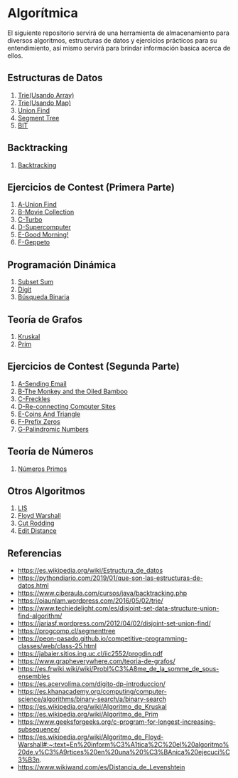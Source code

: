# Algorítmica
El siguiente repositorio servirá de una herramienta de almacenamiento 
para diversos algoritmos, estructuras de datos y ejercicios prácticos 
para su entendimiento, así mismo servirá para brindar información basica 
acerca de ellos.

## Estructuras de Datos
1. [Trie(Usando Array)](https://github.com/Priset/Algoritmica/tree/main/Cap%C3%ADtulo%20%201/Trie%20Array)
2. [Trie(Usando Map)](https://github.com/Priset/Algoritmica/tree/main/Cap%C3%ADtulo%20%201/Trie%20Map)
3. [Union Find](https://github.com/Priset/Algoritmica/tree/main/Cap%C3%ADtulo%20%201/Union%20Find)
4. [Segment Tree](https://github.com/Priset/Algoritmica/tree/main/Cap%C3%ADtulo%20%201/Segment%20Tree)
5. [BIT](https://github.com/Priset/Algoritmica/tree/main/Cap%C3%ADtulo%20%201/BIT)

## Backtracking
1. [Backtracking](https://github.com/Priset/Algoritmica/tree/main/Cap%C3%ADtulo%20%202/Bactracking)

## Ejercicios de Contest (Primera Parte)
1. [A-Union Find](https://github.com/Priset/Algoritmica/tree/main/Contest/A%20-%20Union%20Find)
2. [B-Movie Collection](https://github.com/Priset/Algoritmica/tree/main/Contest/B%20-%20Movie%20Collection)
3. [C-Turbo](https://github.com/Priset/Algoritmica/tree/main/Contest/C%20-%20Turbo)
4. [D-Supercomputer](https://github.com/Priset/Algoritmica/tree/main/Contest/D%20-%20Supercomputer)
5. [E-Good Morning!](https://github.com/Priset/Algoritmica/tree/main/Contest/E%20-%20Good%20Morning!)
6. [F-Geppeto](https://github.com/Priset/Algoritmica/tree/main/Contest/F%20-%20Geppeto)

## Programación Dinámica 
1. [Subset Sum](https://github.com/Priset/Algoritmica/tree/main/Cap%C3%ADtulo%20%203/Subset%20Sum)
2. [Digit](https://github.com/Priset/Algoritmica/tree/main/Cap%C3%ADtulo%20%203/Digit)
3. [Búsqueda Binaria](https://github.com/Priset/Algoritmica/tree/main/Cap%C3%ADtulo%20%203/Busqueda%20Binaria)

## Teoría de Grafos
1. [Kruskal](https://github.com/Priset/Algoritmica/tree/main/Cap%C3%ADtulo%20%204/Kruskal)
2. [Prim](https://github.com/Priset/Algoritmica/tree/main/Cap%C3%ADtulo%20%204/Prim)

## Ejercicios de Contest (Segunda Parte)
1. [A-Sending Email]()
2. [B-The Monkey and the Oiled Bamboo]()
3. [C-Freckles]()
4. [D-Re-connecting Computer Sites]()
5. [E-Coins And Triangle]()
6. [F-Prefix Zeros]()
7. [G-Palindromic Numbers]()

## Teoría de Números
1. [Números Primos]()

## Otros Algoritmos
1. [LIS](https://github.com/Priset/Algoritmica/tree/main/Otros/LIS) 
2. [Floyd Warshall](https://github.com/Priset/Algoritmica/tree/main/Otros/Floyd%20Warshall)
3. [Cut Rodding](https://github.com/Priset/Algoritmica/tree/main/Otros/Cut%20Rodding)
4. [Edit Distance](https://github.com/Priset/Algoritmica/tree/main/Otros/Edit%20Distance)
 
## Referencias
* https://es.wikipedia.org/wiki/Estructura_de_datos
* https://pythondiario.com/2019/01/que-son-las-estructuras-de-datos.html
* https://www.ciberaula.com/cursos/java/backtracking.php
* https://oiaunlam.wordpress.com/2016/05/02/trie/
* https://www.techiedelight.com/es/disjoint-set-data-structure-union-find-algorithm/
* https://jariasf.wordpress.com/2012/04/02/disjoint-set-union-find/
* https://progcomp.cl/segmenttree
* https://peon-pasado.github.io/competitive-programming-classes/web/class-25.html
* https://jabaier.sitios.ing.uc.cl/iic2552/progdin.pdf
* https://www.grapheverywhere.com/teoria-de-grafos/
* https://es.frwiki.wiki/wiki/Probl%C3%A8me_de_la_somme_de_sous-ensembles
* https://es.acervolima.com/digito-dp-introduccion/
* https://es.khanacademy.org/computing/computer-science/algorithms/binary-search/a/binary-search
* https://es.wikipedia.org/wiki/Algoritmo_de_Kruskal
* https://es.wikipedia.org/wiki/Algoritmo_de_Prim
* https://www.geeksforgeeks.org/c-program-for-longest-increasing-subsequence/
* https://es.wikipedia.org/wiki/Algoritmo_de_Floyd-Warshall#:~:text=En%20inform%C3%A1tica%2C%20el%20algoritmo%20de,v%C3%A9rtices%20en%20una%20%C3%BAnica%20ejecuci%C3%B3n.
* https://www.wikiwand.com/es/Distancia_de_Levenshtein

